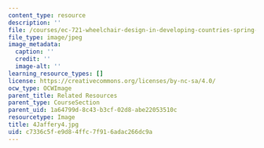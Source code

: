```yaml
---
content_type: resource
description: ''
file: /courses/ec-721-wheelchair-design-in-developing-countries-spring-2009/c7336c5fe9d84ffc7f916adac266dc9a_4Jaffery4.jpg
file_type: image/jpeg
image_metadata:
  caption: ''
  credit: ''
  image-alt: ''
learning_resource_types: []
license: https://creativecommons.org/licenses/by-nc-sa/4.0/
ocw_type: OCWImage
parent_title: Related Resources
parent_type: CourseSection
parent_uid: 1a64799d-8c43-b3cf-02d8-abe22053510c
resourcetype: Image
title: 4Jaffery4.jpg
uid: c7336c5f-e9d8-4ffc-7f91-6adac266dc9a
---
```

